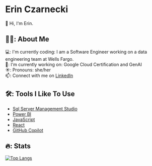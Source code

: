 # Erin Czarnecki

👋 Hi, I'm Erin. 

## 👩‍💻:  About Me  
💻:  I'm currently coding: I am a Software Engineer working on a data engineering team at Wells Fargo.    
🌱:  I'm currently working on: Google Cloud Certification and GenAI     
☀️:  Pronouns: she/her  
📫:  Connect with me on [LinkedIn](https://linkedin.com/in/erin-czarnecki)  
  

## 🛠️: Tools I Like To Use
- [Sql Server Management Studio](https://learn.microsoft.com/en-us/ssms/sql-server-management-studio-ssms)
- [Power BI](https://www.microsoft.com/en-us/power-platform/products/power-bi#Product-overview)
- [JavaScript](https://www.javascript.com/)
- [React](https://reactjs.org/)
- [GitHub Copilot](https://github.com/features/copilot/)


## 🔥: Stats
[![Top Langs](https://github-readme-stats.vercel.app/api/top-langs/?username=erinczarnecki)](https://github.com/anuraghazra/github-readme-stats)
